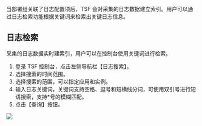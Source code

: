 当部署组关联了日志配置项后，TSF 会对采集的日志数据建立索引。用户可以通过日志检索功能根据关键词来检索出关键日志信息。



## 日志检索

采集的日志数据实时建索引，用户可以在控制台使用关键词进行检索。

1. 登录 TSF 控制台，点击左侧导航栏【日志搜索】。
2. 选择搜索的时间范围。
3. 选择搜索的范围，可以指定应用和实例。
4. 输入日志关键词，关键词支持空格、逗号和短横线分词，可使用双引号进行短语搜索，支持*号的模糊匹配。
5. 点击【查询】按钮。



![](https://mc.qcloudimg.com/static/img/3f93aa77d24a539a69c33b209995611d/image.png)